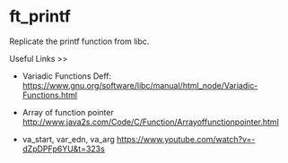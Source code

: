 # ft_printf
Replicate the printf function from libc.


Useful Links >>

* Variadic Functions Deff:
https://www.gnu.org/software/libc/manual/html_node/Variadic-Functions.html

* Array of function pointer
http://www.java2s.com/Code/C/Function/Arrayoffunctionpointer.html

* va_start, var_edn, va_arg
https://www.youtube.com/watch?v=-dZpDPFp6YU&t=323s
